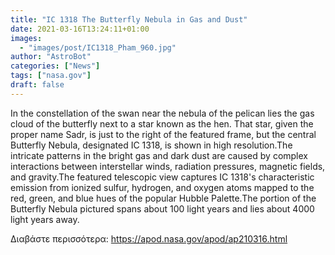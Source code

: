 ```yaml
---
title: "IC 1318 The Butterfly Nebula in Gas and Dust"
date: 2021-03-16T13:24:11+01:00
images:
  - "images/post/IC1318_Pham_960.jpg"
author: "AstroBot"
categories: ["News"]
tags: ["nasa.gov"]
draft: false
---
```


In the constellation of the swan near the nebula of the pelican lies the gas cloud of the butterfly next to a star known as the hen. That star, given the proper name Sadr, is just to the right of the featured frame, but the central Butterfly Nebula, designated IC 1318, is shown in high resolution.The intricate patterns in the bright gas and dark dust are caused by complex interactions between interstellar winds, radiation pressures, magnetic fields, and gravity.The featured telescopic view captures IC 1318's characteristic emission from ionized sulfur, hydrogen, and oxygen atoms mapped to the red, green, and blue hues of the popular Hubble Palette.The portion of the Butterfly Nebula pictured spans about 100 light years and lies about 4000 light years away. 

Διαβάστε περισσότερα: https://apod.nasa.gov/apod/ap210316.html
